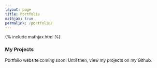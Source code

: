 ```yaml
---
layout: page
title: Portfolio
mathjax: true
permalink: /portfolio/
---
```


{% include mathjax.html %}

### My Projects

Portfolio website coming soon! Until then, view my projects on my Github.
